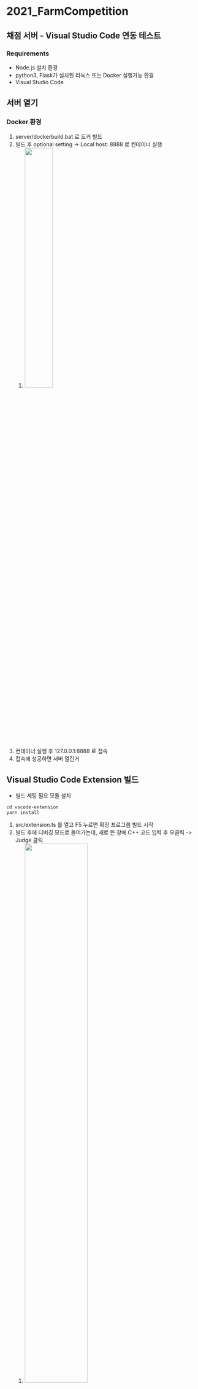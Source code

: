 # 2021_FarmCompetition

## 채점 서버 - Visual Studio Code 연동 테스트

### Requirements
* Node.js 설치 환경
* python3, Flask가 설치된 리눅스 또는 Docker 실행가능 환경
* Visual Studio Code

## 서버 열기

### Docker 환경
1. server/dockerbuild.bat 로 도커 빌드
2. 빌드 후 optional setting -> Local host: 8888 로 컨테이너 실행 
    1. <img src="https://user-images.githubusercontent.com/48395704/115210879-fcb72180-a139-11eb-9f60-3aab531efce7.png" width="40%" height="40%">
4. 컨테이너 실행 후 127.0.0.1:8888 로 접속
5. 접속에 성공하면 서버 열린거


## Visual Studio Code Extension 빌드

- 빌드 세팅
필요 모듈 설치 

```
cd vscode-extension
yarn install
```

1. src/extension.ts 를 열고 F5 누르면 확장 프로그램 빌드 시작
2. 빌드 후에 디버깅 모드로 들어가는데, 새로 뜬 창에 C++ 코드 입력 후 우클릭 -> Judge 클릭
    1. <img src="https://user-images.githubusercontent.com/48395704/115213315-5ddff480-a13c-11eb-971b-12acae56ca7f.png" width="60%" height="60%">
4. Judge 클릭하면 서버에서 C++ 코드를 실행시킨 결과를 받아옴
    1. <img src="https://user-images.githubusercontent.com/48395704/115213596-a1d2f980-a13c-11eb-8187-3001511da1d9.png" width="60%" height="60%">

### 실행 gif
![vsbuild](https://user-images.githubusercontent.com/48395704/115215973-01ca9f80-a13f-11eb-8476-18ecc1af59f1.gif)

